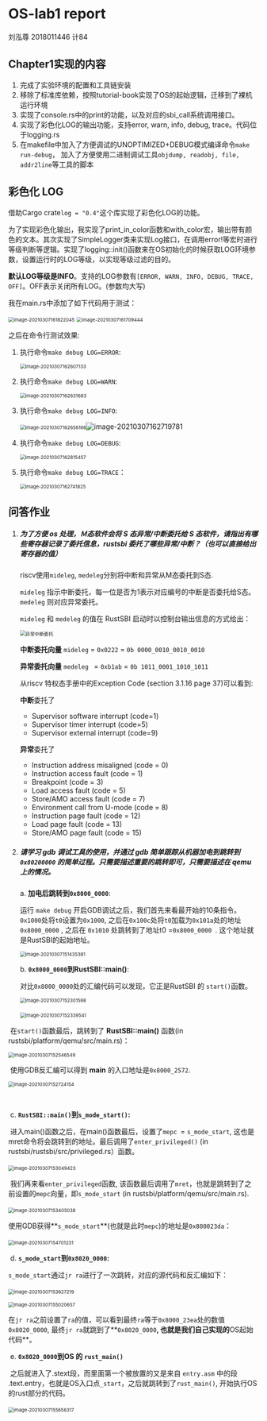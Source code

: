 # OS-lab1 report

刘泓尊  2018011446  计84

## Chapter1实现的内容

1. 完成了实验环境的配置和工具链安装
2. 移除了标准库依赖，按照tutorial-book实现了OS的起始逻辑，迁移到了裸机运行环境
3. 实现了console.rs中的print的功能，以及对应的sbi_call系统调用接口。
4. 实现了彩色化LOG的输出功能，支持error, warn, info, debug, trace。代码位于logging.rs
5. 在makefile中加入了方便调试的UNOPTIMIZED+DEBUG模式编译命令`make run-debug`， 加入了方便使用二进制调试工具`objdump, readobj, file, addr2line`等工具的脚本

## 彩色化 LOG

借助Cargo crate`log = "0.4"`这个库实现了彩色化LOG的功能。

为了实现彩色化输出，我实现了print_in_color函数和with_color宏，输出带有颜色的文本。其次实现了SimpleLogger类来实现Log接口，在调用error!等宏时进行等级判断等逻辑。实现了logging::init()函数来在OS初始化的时候获取LOG环境参数，设置运行时的LOG等级，以实现等级过滤的目的。

**默认LOG等级是INFO**。支持的LOG参数有`[ERROR, WARN, INFO, DEBUG, TRACE, OFF]`。OFF表示关闭所有LOG。(参数均大写)

我在main.rs中添加了如下代码用于测试：

<img src="C:\Users\lenovo\AppData\Roaming\Typora\typora-user-images\image-20210307161822045.png" alt="image-20210307161822045" style="zoom:67%;" />

<img src="C:\Users\lenovo\AppData\Roaming\Typora\typora-user-images\image-20210307161709444.png" alt="image-20210307161709444" style="zoom:67%;" />

之后在命令行测试效果:

1. 执行命令`make debug LOG=ERROR`:

    <img src="C:\Users\lenovo\AppData\Roaming\Typora\typora-user-images\image-20210307162607133.png" alt="image-20210307162607133" style="zoom:67%;" />

2. 执行命令`make debug LOG=WARN`:

    <img src="C:\Users\lenovo\AppData\Roaming\Typora\typora-user-images\image-20210307162631683.png" alt="image-20210307162631683" style="zoom:67%;" />

3. 执行命令`make debug LOG=INFO`:

    <img src="C:\Users\lenovo\AppData\Roaming\Typora\typora-user-images\image-20210307162656166.png" alt="image-20210307162656166" style="zoom:67%;" />![image-20210307162719781](C:\Users\lenovo\AppData\Roaming\Typora\typora-user-images\image-20210307162719781.png)

4. 执行命令`make debug LOG=DEBUG`:

    <img src="C:\Users\lenovo\AppData\Roaming\Typora\typora-user-images\image-20210307162815457.png" alt="image-20210307162815457" style="zoom:67%;" />

5. 执行命令`make debug LOG=TRACE`：

    <img src="C:\Users\lenovo\AppData\Roaming\Typora\typora-user-images\image-20210307162741825.png" alt="image-20210307162741825" style="zoom:67%;" />

## 问答作业

1. ##### 为了方便 os 处理，Ｍ态软件会将 S 态异常/中断委托给 S 态软件，请指出有哪些寄存器记录了委托信息，rustsbi 委托了哪些异常/中断？（也可以直接给出寄存器的值）

    riscv使用`mideleg`, `medeleg`分别将中断和异常从M态委托到S态.

    `mideleg` 指示中断委托，每一位是否为1表示对应编号的中断是否委托给S态。`medeleg` 则对应异常委托。

    `mideleg` 和 `medeleg` 的值在 RustSBI 启动时以控制台输出信息的方式给出：

    <img src="D:\大三下\操作系统\作业\异常中断委托.PNG" alt="异常中断委托" style="zoom:67%;" />

    **中断委托向量** `mideleg` = `0x0222` = `0b 0000_0010_0010_0010`

    **异常委托向量** `medeleg ` = `0xb1ab` = `0b 1011_0001_1010_1011`

    从riscv 特权态手册中的Exception Code (section 3.1.16 page 37)可以看到:

    **中断**委托了

    - Supervisor software interrupt (code=1)
    - Supervisor timer interrupt (code=5)
    - Supervisor external interrupt (code=9)

    **异常**委托了

    - Instruction address misaligned (code = 0)
    - Instruction access fault (code = 1)
    - Breakpoint (code = 3)
    - Load access fault (code = 5)
    - Store/AMO access fault (code = 7)
    - Environment call from U-mode (code = 8)
    - Instruction page fault (code = 12)
    - Load page fault (code = 13)
    - Store/AMO page fault (code = 15)

2. ##### 请学习 gdb 调试工具的使用，并通过 gdb 简单跟踪从机器加电到跳转到 `0x80200000` 的简单过程。只需要描述重要的跳转即可，只需要描述在 qemu 上的情况。

   a. **加电后跳转到`0x8000_0000`**: 
   
   运行 `make debug` 开启GDB调试之后，我们首先来看最开始的10条指令。`0x1000`处将`t0`设置为`0x1000`, 之后在`0x100c`处将`t0`加载为`0x101a`处的地址`0x8000_0000` , 之后在 `0x1010` 处跳转到了地址t0 =`0x8000_0000 `. 这个地址就是RustSBI的起始地址。
   
   <img src="C:\Users\lenovo\AppData\Roaming\Typora\typora-user-images\image-20210307151435381.png" alt="image-20210307151435381" style="zoom: 67%;" />
   
   b. **`0x8000_0000`到RustSBI::main()**: 
   
   对比`0x8000_0000`处的汇编代码可以发现，它正是RustSBI 的 `start()`函数。
   
   <img src="C:\Users\lenovo\AppData\Roaming\Typora\typora-user-images\image-20210307152301598.png" alt="image-20210307152301598" style="zoom: 67%;" />
   
   ​					  <img src="C:\Users\lenovo\AppData\Roaming\Typora\typora-user-images\image-20210307152339541.png" alt="image-20210307152339541" style="zoom: 67%;" />

​		在`start()`函数最后，跳转到了 **RustSBI::main()** 函数(in rustsbi/platform/qemu/src/main.rs)：

<img src="C:\Users\lenovo\AppData\Roaming\Typora\typora-user-images\image-20210307152546549.png" alt="image-20210307152546549" style="zoom: 67%;" />

​		使用GDB反汇编可以得到 **main** 的入口地址是`0x8000_2572`.

<img src="C:\Users\lenovo\AppData\Roaming\Typora\typora-user-images\image-20210307152724154.png" alt="image-20210307152724154" style="zoom:67%;" />

​		

​       c. **`RustSBI::main()`到`s_mode_start()`:**

​		进入main()函数之后，在main()函数最后，设置了`mepc `= `s_mode_start`, 这也是mret命令将会跳转到的地址。最后调用了`enter_privileged()` (in rustsbi/rustsbi/src/privileged.rs）函数。

​										<img src="C:\Users\lenovo\AppData\Roaming\Typora\typora-user-images\image-20210307153049423.png" alt="image-20210307153049423" style="zoom:67%;" />

​		我们再来看`enter_privileged`函数, 该函数最后调用了`mret`，也就是跳转到了之前设置的`mepc`向量，即`s_mode_start` (in rustsbi/platform/qemu/src/main.rs). 

​								<img src="C:\Users\lenovo\AppData\Roaming\Typora\typora-user-images\image-20210307153405038.png" alt="image-20210307153405038" style="zoom:67%;" />

​		使用GDB获得**`s_mode_start`**(也就是此时`mepc`)的地址是`0x800023da`：

​										<img src="C:\Users\lenovo\AppData\Roaming\Typora\typora-user-images\image-20210307154701231.png" alt="image-20210307154701231" style="zoom:67%;" />

​		d. **`s_mode_start`到`0x8020_0000`:**

​		`s_mode_start`通过`jr ra`进行了一次跳转，对应的源代码和反汇编如下：

​													<img src="C:\Users\lenovo\AppData\Roaming\Typora\typora-user-images\image-20210307153627219.png" alt="image-20210307153627219" style="zoom:67%;" />

<img src="C:\Users\lenovo\AppData\Roaming\Typora\typora-user-images\image-20210307155020657.png" alt="image-20210307155020657" style="zoom:67%;" />

​        在`jr ra`之前设置了`ra`的值，可以看到最终`ra`等于`0x8000_23ea`处的数值`0x8020_0000`, 最终`jr ra`就跳到了**`0x8020_0000`**, 也就是我们自己实现的**OS起始代码**。

​		e. **`0x8020_0000`到OS 的 `rust_main()`**

​		之后就进入了.stext段，而里面第一个被放置的又是来自 `entry.asm` 中的段 .text.entry，也就是OS入口点`_start`，之后就跳转到了`rust_main()`, 开始执行OS的rust部分的代码。

​						<img src="C:\Users\lenovo\AppData\Roaming\Typora\typora-user-images\image-20210307155656317.png" alt="image-20210307155656317" style="zoom:67%;" />